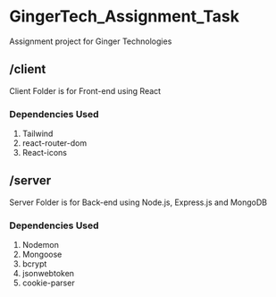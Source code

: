 # GingerTech_Assignment_Task
Assignment project for Ginger Technologies

## /client
Client Folder is for Front-end using React
### Dependencies Used
1. Tailwind <br>
2. react-router-dom <br>
3. React-icons <br>

## /server
Server Folder is for Back-end using Node.js, Express.js and MongoDB
### Dependencies Used
1. Nodemon <br>
2. Mongoose <br>
3. bcrypt <br>
4. jsonwebtoken <br>
5. cookie-parser <br>